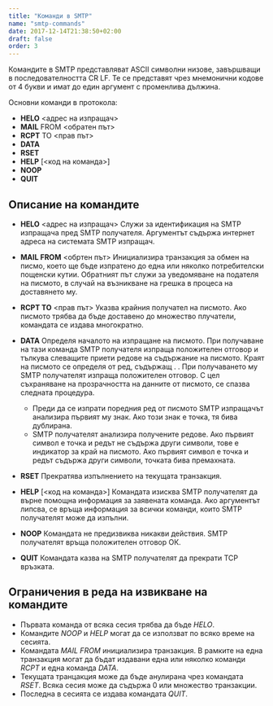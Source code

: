```yaml
---
title: "Команди в SMTP"
name: "smtp-commands"
date: 2017-12-14T21:38:50+02:00
draft: false
order: 3
---
```


Командите в SMTP представляват ASCII символни низове, завършващи в последователността CR LF. Те се представят чрез мнемонични кодове от 4 букви и имат до един аргумент с променлива дължина.

Основни команди в протокола:

* **HELO** <адрес на изпращач>
* **MAIL** FROM <обратен път>
* **RCPT** TO <прав път>
* **DATA**
* **RSET**
* **HELP** [<код на команда>]
* **NOOP**
* **QUIT**


## Описание на командите

* **HELO** <адрес на изпращач>
Служи за идентификация на SMTP изпращача пред SMTP получателя. Аргументът съдържа интернет адреса на системата SMTP изпращач.

* **MAIL FROM** <обртен път>
Инициализира транзакция за обмен на писмо, което ще бъде изпратено до една или няколко потребителски пощенски кутии. Обратният път служи за уведомяване на подателя на писмото, в случай на възникване на грешка в процеса на доставянето му.

* **RCPT TO** <прав път>
Указва крайния получател на писмото. Ако писмото трябва да бъде доставено до множество плучатели, командата се издава многократно.

* **DATA**
Определя началото на изпращане на писмото. При получаване на тази команда SMTP получателя изпраща положителен отговор и тълкува слеващите приети редове на съдържание на писмото.
Краят на писмото се определя от ред, съдържащ <CR LF>. <CR LF>.
При получаването му SMTP получателят изпраща положителен отговор. С цел съхраняване на прозрачността на данните от писмото, се спазва следната процедура.

    * Преди да се изпрати поредния ред от писмото SMTP изпращачът анализира първият му знак. Ако този знак е точка, тя бива дублирана.
    * SMTP получателят анализира получените редове. Ако първият символ е точка и редът не съдържа други символи, тове е индикатор за край на писмото. Ако първият символ е точка и редът съдържа други символи, точката бива премахната.

* **RSET**
Прекратява изпълнението на текущата транзакция.

* **HELP** [<код на команда>]
Командата изисква SMTP получателят да върне помощна информация за заявената команда. Ако аргументът липсва, се връща информация за всички команди, които SMTP получателят може да изпълни.

* **NOOP**
Командата не предизвиква никакви действия. SMTP получателят връща положителен отговор ОК.

* **QUIT**
Командата казва на SMTP получателят да прекрати TCP връзката.


## Ограничения в реда на извикване на командите

* Първата команда от всяка сесия трябва да бъде *HELO*.
* Командите *NOOP* и *HELP* могат да се използват по всяко време на сесията.
* Командата *MAIL FROM* инициализира транзакция. В рамките на една транзакция могат да бъдат издавани една или няколко команди *RCPT* и една команда *DATA*.
* Текущата транцакция може да бъде анулирана чрез командата *RSET*. Всяка сесия може да съдържа 0 или множество транзакции.
* Последна в сесията се издава командата *QUIT*.
